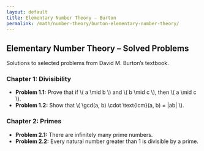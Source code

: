 ```yaml
---
layout: default
title: Elementary Number Theory – Burton
permalink: /math/number-theory/burton-elementary-number-theory/
---
```


<section class="section container">
  <h2 class="section__title">Elementary Number Theory – Solved Problems</h2>
  <p class="section__subtitle">Solutions to selected problems from David M. Burton’s textbook.</p>

  <div class="chapter">
    <h3>Chapter 1: Divisibility</h3>
    <ul>
      <li><strong>Problem 1.1:</strong> Prove that if \( a \mid b \) and \( b \mid c \), then \( a \mid c \).</li>
      <li><strong>Problem 1.2:</strong> Show that \( \gcd(a, b) \cdot \text{lcm}(a, b) = |ab| \).</li>
    </ul>
  </div>

  <div class="chapter">
    <h3>Chapter 2: Primes</h3>
    <ul>
      <li><strong>Problem 2.1:</strong> There are infinitely many prime numbers.</li>
      <li><strong>Problem 2.2:</strong> Every natural number greater than 1 is divisible by a prime.</li>
    </ul>
  </div>
</section>
